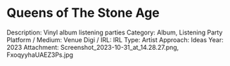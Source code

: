 # Queens of The Stone Age

Description: Vinyl album listening parties
Category: Album, Listening Party
Platform / Medium: Venue
Digi / IRL: IRL
Type: Artist
Approach: Ideas
Year: 2023
Attachment: Screenshot_2023-10-31_at_14.28.27.png, FxoqyyhaUAEZ3Ps.jpg
